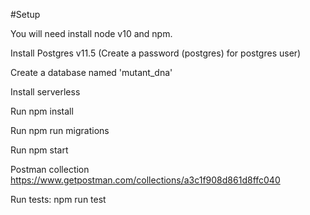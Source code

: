 #Setup

You will need install node v10 and npm.

Install Postgres v11.5 (Create a password (postgres) for postgres user)

Create a database named 'mutant_dna'

Install serverless

Run npm install

Run npm run migrations

Run npm start

Postman collection
https://www.getpostman.com/collections/a3c1f908d861d8ffc040

Run tests: npm run test
